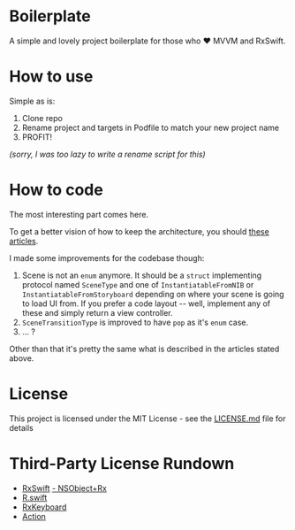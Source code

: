 # Boilerplate

A simple and lovely project boilerplate for those who ❤️ MVVM and RxSwift.

# How to use

Simple as is:
1. Clone repo
2. Rename project and targets in Podfile to match your new project name
3. PROFIT!

*(sorry, I was too lazy to write a rename script for this)*

# How to code
The most interesting part comes here. 

To get a better vision of how to keep the architecture, you should [these articles](https://medium.com/smoke-swift-every-day/smvvm-with-rxswift-b3c1e00ca9b).

I made some improvements for the codebase though:
1. Scene is not an `enum` anymore. It should be a `struct` implementing protocol named `SceneType` and one of `InstantiatableFromNIB` or `InstantiatableFromStoryboard` depending on where your scene is going to load UI from. If you prefer a code layout -- well, implement any of these and simply return a view controller.
2. `SceneTransitionType` is improved to have `pop` as it's `enum` case.
3. ... ?

Other than that it's pretty the same what is described in the articles stated above.

# License
This project is licensed under the MIT License - see the [LICENSE.md](LICENSE.md) file for details

# Third-Party License Rundown

 - [RxSwift](https://github.com/ReactiveX/RxSwift/blob/master/LICENSE.md)
 [- NSObject+Rx](https://github.com/RxSwiftCommunity/NSObject-Rx/blob/master/LICENSE)
 - [R.swift](https://github.com/mac-cain13/R.swift/blob/master/License)
 - [RxKeyboard](https://github.com/RxSwiftCommunity/RxKeyboard/blob/master/LICENSE)
 - [Action](https://github.com/RxSwiftCommunity/Action/blob/master/License.md)
